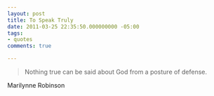 ```yaml
---
layout: post
title: To Speak Truly
date: 2011-03-25 22:35:50.000000000 -05:00
tags:
- quotes
comments: true

---
```

<blockquote>Nothing true can be said about God from a posture of defense.</p></blockquote>
<div class="attribution">Marilynne Robinson</div>
